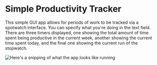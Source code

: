 # Simple Productivity Tracker

This simple GUI app allows for periods of work to be tracked via a spotwatch interface. You can specify what you're doing in the text field. There are three timers displayed, one showing the total amount of time spent being productive in the current week, another showing the current time spent today, and the final one showing the current run of the stopwatch. 

![Here's a snipping of what the app looks like running]('images/gui_interface.png')
